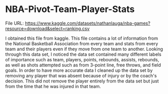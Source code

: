 # NBA-Pivot-Team-Player-Stats


File URL: https://www.kaggle.com/datasets/nathanlauga/nba-games?resource=download&select=ranking.csv

  I obtained this file from kaggle. This file contains a lot of information from the National Basketball Association from every team and stats from every team and their players even if they move from one team to another. Looking through this data set, I noticed the data set contained many different labels of importance such as team, players, points, rebounds, assists, rebounds, as well as shots attempted such as from 3-point line, free throws, and field goals. In order to have more accurate data I cleaned up the data set by removing any player that was absent because of injury or by the coach's decision. This did not remove the player entirely from the data set but just from the time that he was injured in that team.
